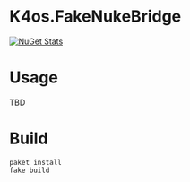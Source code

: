 # K4os.FakeNukeBridge

[![NuGet Stats](https://img.shields.io/nuget/v/K4os.FakeNukeBridge.svg)](https://www.nuget.org/packages/K4os.FakeNukeBridge)

# Usage

TBD

# Build

```shell
paket install
fake build
```
